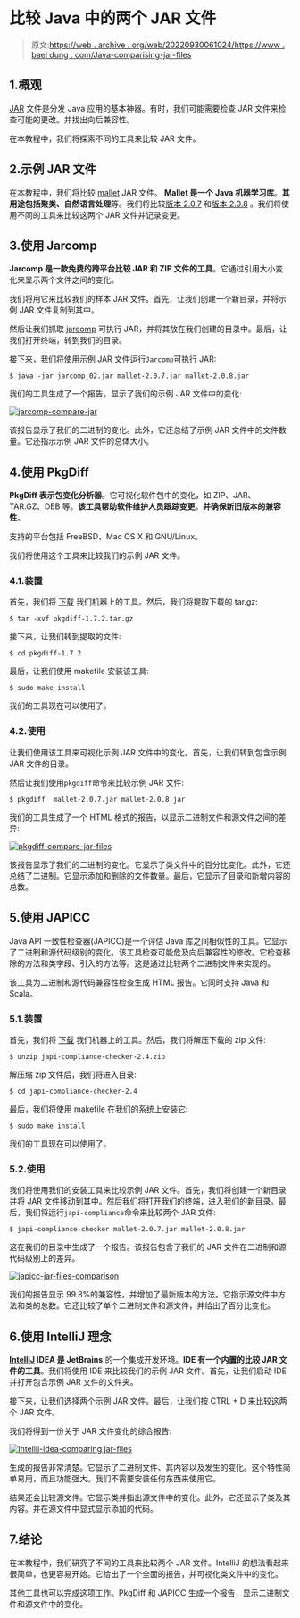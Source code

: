 # 比较 Java 中的两个 JAR 文件

> 原文:[https://web . archive . org/web/20220930061024/https://www . bael dung . com/Java-comparising-jar-files](https://web.archive.org/web/20220930061024/https://www.baeldung.com/java-comparing-jar-files)

## 1.概观

[JAR](/web/20221231132800/https://www.baeldung.com/java-create-jar) 文件是分发 Java 应用的基本神器。有时，我们可能需要检查 JAR 文件来检查可能的更改。并找出向后兼容性。

在本教程中，我们将探索不同的工具来比较 JAR 文件。

## 2.示例 JAR 文件

在本教程中，我们将比较 [mallet](https://web.archive.org/web/20221231132800/https://mimno.github.io/Mallet/) JAR 文件。 **Mallet 是一个 Java 机器学习库**。**其用途包括聚类、自然语言处理**等。我们将比较[版本 2.0.7](https://web.archive.org/web/20221231132800/https://repo1.maven.org/maven2/cc/mallet/mallet/2.0.7/) 和[版本 2.0.8](https://web.archive.org/web/20221231132800/https://repo1.maven.org/maven2/cc/mallet/mallet/2.0.8/) 。我们将使用不同的工具来比较这两个 JAR 文件并记录变更。

## 3.使用 Jarcomp

**Jarcomp 是一款免费的跨平台比较 JAR 和 ZIP 文件的工具**。它通过引用大小变化来显示两个文件之间的变化。

我们将用它来比较我们的样本 JAR 文件。首先，让我们创建一个新目录，并将示例 JAR 文件复制到其中。

然后让我们抓取 [jarcomp](https://web.archive.org/web/20221231132800/https://activityworkshop.net/software/jarcomp/jarcomp_02.jar) 可执行 JAR，并将其放在我们创建的目录中。最后，让我们打开终端，转到我们的目录。

接下来，我们将使用示例 JAR 文件运行`Jarcomp`可执行 JAR:

```
$ java -jar jarcomp_02.jar mallet-2.0.7.jar mallet-2.0.8.jar 
```

我们的工具生成了一个报告，显示了我们的示例 JAR 文件中的变化:

[![jarcomp-compare-jar](img/5891590ea9368ea0f5e300c958800122.png)](/web/20221231132800/https://www.baeldung.com/wp-content/uploads/2022/12/2_jarcomp.png)

该报告显示了我们的二进制的变化。此外，它还总结了示例 JAR 文件中的文件数量。它还指示示例 JAR 文件的总体大小。

## 4.使用 PkgDiff

**PkgDiff 表示包变化分析器**。它可视化软件包中的变化，如 ZIP、JAR、TAR.GZ、DEB 等。**该工具帮助软件维护人员跟踪变更**。**并确保新旧版本的兼容性**。

支持的平台包括 FreeBSD、Mac OS X 和 GNU/Linux。

我们将使用这个工具来比较我们的示例 JAR 文件。

### 4.1.装置

首先，我们将 [下载](https://web.archive.org/web/20221231132800/https://lvc.github.io/pkgdiff/#Downloads) 我们机器上的工具。然后，我们将提取下载的 tar.gz:

```
$ tar -xvf pkgdiff-1.7.2.tar.gz
```

接下来，让我们转到提取的文件:

```
$ cd pkgdiff-1.7.2
```

最后，让我们使用 makefile 安装该工具:

```
$ sudo make install
```

我们的工具现在可以使用了。

### 4.2.使用

让我们使用该工具来可视化示例 JAR 文件中的变化。首先，让我们转到包含示例 JAR 文件的目录。

然后让我们使用`pkgdiff`命令来比较示例 JAR 文件:

```
$ pkgdiff  mallet-2.0.7.jar mallet-2.0.8.jar 
```

我们的工具生成了一个 HTML 格式的报告，以显示二进制文件和源文件之间的差异:

[![pkgdiff-compare-jar-files](img/b51c9041148d6a15c49a4cbefb22be3e.png)](/web/20221231132800/https://www.baeldung.com/wp-content/uploads/2022/12/2_pkgdiff.png)

该报告显示了我们的二进制的变化。它显示了类文件中的百分比变化。此外，它还总结了二进制。它显示添加和删除的文件数量。最后，它显示了目录和新增内容的总数。

## 5.使用 JAPICC

Java API 一致性检查器(JAPICC)是一个评估 Java 库之间相似性的工具。它显示了二进制和源代码级别的变化。该工具检查可能危及向后兼容性的修改。它检查移除的方法和类字段、引入的方法等。这是通过比较两个二进制文件来实现的。

该工具为二进制和源代码兼容性检查生成 HTML 报告。它同时支持 Java 和 Scala。

### 5.1.装置

首先，我们将 [下载](https://web.archive.org/web/20221231132800/https://github.com/lvc/japi-compliance-checker/releases) 我们机器上的工具。然后，我们将解压下载的 zip 文件:

```
$ unzip japi-compliance-checker-2.4.zip
```

解压缩 zip 文件后，我们将进入目录:

```
$ cd japi-compliance-checker-2.4
```

最后，我们将使用 makefile 在我们的系统上安装它:

```
$ sudo make install
```

我们的工具现在可以使用了。

### 5.2.使用

我们将使用我们的安装工具来比较示例 JAR 文件。首先，我们将创建一个新目录并将 JAR 文件移动到其中。然后我们将打开我们的终端，进入我们的新目录。最后，我们将运行`japi-compliance`命令来比较两个 JAR 文件:

```
$ japi-compliance-checker mallet-2.0.7.jar mallet-2.0.8.jar
```

这在我们的目录中生成了一个报告。该报告包含了我们的 JAR 文件在二进制和源代码级别上的差异。

[![japicc-jar-files-comparison](img/ddcd5cdae7198bad78105e26cafafbaf.png)](/web/20221231132800/https://www.baeldung.com/wp-content/uploads/2022/12/2_binary-compatibility-1.png)

我们的报告显示 99.8%的兼容性，并增加了最新版本的方法。它指示源文件中方法和类的总数。它还比较了单个二进制文件和源文件，并给出了百分比变化。

## 6.使用 IntelliJ 理念

**[IntelliJ](/web/20221231132800/https://www.baeldung.com/intellij-basics) IDEA 是 JetBrains** 的一个集成开发环境。**IDE 有一个内置的比较 JAR 文件的工具**。我们将使用 IDE 来比较我们的示例 JAR 文件。首先，让我们启动 IDE 并打开包含示例 JAR 文件的文件夹。

接下来，让我们选择两个示例 JAR 文件。最后，让我们按 CTRL + D 来比较这两个 JAR 文件。

我们将得到一份关于 JAR 文件变化的综合报告:

[![intellij-idea-comparing jar-files](img/1226fe35ac18147e3a83248eddc2a0bd.png)](/web/20221231132800/https://www.baeldung.com/wp-content/uploads/2022/12/2_intellij.png)

生成的报告非常清楚。它显示了二进制文件、其内容以及发生的变化。这个特性简单易用，而且功能强大。我们不需要安装任何东西来使用它。

结果还会比较源文件。它显示类并指出源文件中的变化。此外，它还显示了类及其内容。并在源文件中显式显示添加的代码。

## 7.结论

在本教程中，我们研究了不同的工具来比较两个 JAR 文件。IntelliJ 的想法看起来很简单，也更容易开始。它给出了一个全面的报告，并可视化类文件中的变化。

其他工具也可以完成这项工作。PkgDiff 和 JAPICC 生成一个报告，显示二进制文件和源文件中的变化。